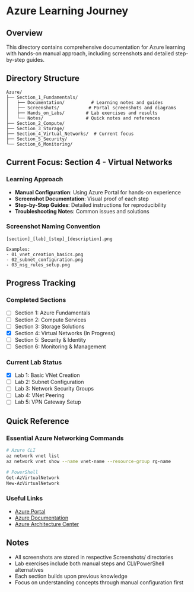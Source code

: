 # Azure Learning Journey

## Overview
This directory contains comprehensive documentation for Azure learning with hands-on manual approach, including screenshots and detailed step-by-step guides.

## Directory Structure
```
Azure/
├── Section_1_Fundamentals/
│   ├── Documentation/          # Learning notes and guides
│   ├── Screenshots/           # Portal screenshots and diagrams
│   ├── Hands_on_Labs/        # Lab exercises and results
│   └── Notes/                # Quick notes and references
├── Section_2_Compute/
├── Section_3_Storage/
├── Section_4_Virtual_Networks/  # Current focus
├── Section_5_Security/
└── Section_6_Monitoring/
```

## Current Focus: Section 4 - Virtual Networks

### Learning Approach
- **Manual Configuration**: Using Azure Portal for hands-on experience
- **Screenshot Documentation**: Visual proof of each step
- **Step-by-Step Guides**: Detailed instructions for reproducibility
- **Troubleshooting Notes**: Common issues and solutions

### Screenshot Naming Convention
```
[section]_[lab]_[step]_[description].png

Examples:
- 01_vnet_creation_basics.png
- 02_subnet_configuration.png
- 03_nsg_rules_setup.png
```

## Progress Tracking

### Completed Sections
- [ ] Section 1: Azure Fundamentals
- [ ] Section 2: Compute Services
- [ ] Section 3: Storage Solutions
- [x] Section 4: Virtual Networks (In Progress)
- [ ] Section 5: Security & Identity
- [ ] Section 6: Monitoring & Management

### Current Lab Status
- [x] Lab 1: Basic VNet Creation
- [ ] Lab 2: Subnet Configuration
- [ ] Lab 3: Network Security Groups
- [ ] Lab 4: VNet Peering
- [ ] Lab 5: VPN Gateway Setup

## Quick Reference

### Essential Azure Networking Commands
```bash
# Azure CLI
az network vnet list
az network vnet show --name vnet-name --resource-group rg-name

# PowerShell
Get-AzVirtualNetwork
New-AzVirtualNetwork
```

### Useful Links
- [Azure Portal](https://portal.azure.com)
- [Azure Documentation](https://docs.microsoft.com/azure/)
- [Azure Architecture Center](https://docs.microsoft.com/azure/architecture/)

## Notes
- All screenshots are stored in respective Screenshots/ directories
- Lab exercises include both manual steps and CLI/PowerShell alternatives
- Each section builds upon previous knowledge
- Focus on understanding concepts through manual configuration first